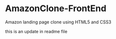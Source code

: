 # AmazonClone-FrontEnd
Amazon landing page clone using HTML5 and CSS3

this is an update in readme file